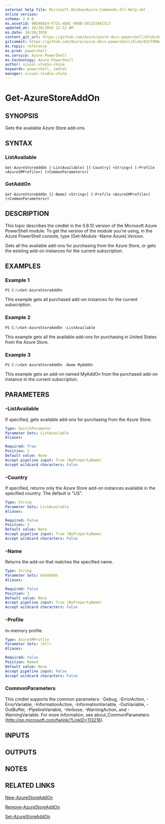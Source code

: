 ```yaml
---
external help file: Microsoft.WindowsAzure.Commands.dll-Help.xml
online version: 
schema: 2.0.0
ms.assetid: 9BEA6EE4-F731-4DAC-990B-5012334ECCC3
updated_at: 10/20/2016 12:12 AM
ms.date: 10/20/2016
content_git_url: https://github.com/Azure/azure-docs-powershell/blob/master/azureps-cmdlets-docs/ServiceManagement/Azure.Compute/v2.1.0/Get-AzureStoreAddOn.md
gitcommit: https://github.com/Azure/azure-docs-powershell/blob/831f900c1a4babea8fcc8817cfbc25252a1aa872/azureps-cmdlets-docs/ServiceManagement/Azure.Compute/v2.1.0/Get-AzureStoreAddOn.md
ms.topic: reference
ms.prod: powershell
ms.service: Azure PowerShell
ms.technology: Azure PowerShell
author: visual-studio-china
keywords: powershell, cmdlet
manager: visual-studio-china
---
```


# Get-AzureStoreAddOn

## SYNOPSIS
Gets the available Azure Store add-ons.

## SYNTAX

### ListAvailable
```
Get-AzureStoreAddOn [-ListAvailable] [[-Country] <String>] [-Profile <AzureSMProfile>] [<CommonParameters>]
```

### GetAddOn
```
Get-AzureStoreAddOn [[-Name] <String>] [-Profile <AzureSMProfile>] [<CommonParameters>]
```

## DESCRIPTION
This topic describes the cmdlet in the 0.8.10 version of the Microsoft Azure PowerShell module.
To get the version of the module you're using, in the Azure PowerShell console, type (Get-Module -Name Azure).Version.

Gets all the available add-ons for purchasing from the Azure Store, or gets the existing add-on instances for the current subscription.

## EXAMPLES

### Example 1
```
PS C:\>Get-AzureStoreAddOn
```

This example gets all purchased add-on instances for the current subscription.

### Example 2
```
PS C:\>Get-AzureStoreAddOn -ListAvailable
```

This example gets all the available add-ons for purchasing in United States from the Azure Store.

### Example 3
```
PS C:\>Get-AzureStoreAddOn -Name MyAddOn
```

This example gets an add-on named MyAddOn from the purchased add-on instance in the current subscription.

## PARAMETERS

### -ListAvailable
If specified, gets available add-ons for purchasing from the Azure Store.

```yaml
Type: SwitchParameter
Parameter Sets: ListAvailable
Aliases: 

Required: True
Position: 1
Default value: None
Accept pipeline input: True (ByPropertyName)
Accept wildcard characters: False
```

### -Country
If specified, returns only the Azure Store add-on instances available in the specified country.
The default is "US".

```yaml
Type: String
Parameter Sets: ListAvailable
Aliases: 

Required: False
Position: 2
Default value: None
Accept pipeline input: True (ByPropertyName)
Accept wildcard characters: False
```

### -Name
Returns the add-on that matches the specified name.

```yaml
Type: String
Parameter Sets: GetAddOn
Aliases: 

Required: False
Position: 3
Default value: None
Accept pipeline input: True (ByPropertyName)
Accept wildcard characters: False
```

### -Profile
In-memory profile.

```yaml
Type: AzureSMProfile
Parameter Sets: (All)
Aliases: 

Required: False
Position: Named
Default value: None
Accept pipeline input: False
Accept wildcard characters: False
```

### CommonParameters
This cmdlet supports the common parameters: -Debug, -ErrorAction, -ErrorVariable, -InformationAction, -InformationVariable, -OutVariable, -OutBuffer, -PipelineVariable, -Verbose, -WarningAction, and -WarningVariable. For more information, see about_CommonParameters (http://go.microsoft.com/fwlink/?LinkID=113216).

## INPUTS

## OUTPUTS

## NOTES

## RELATED LINKS

[New-AzureStoreAddOn](.\New-AzureStoreAddOn.md)

[Remove-AzureStoreAddOn](.\Remove-AzureStoreAddOn.md)

[Set-AzureStoreAddOn](.\Set-AzureStoreAddOn.md)


